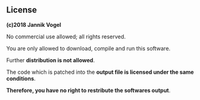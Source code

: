 ## License

**(c)2018 Jannik Vogel**

No commercial use allowed; all rights reserved.

You are only allowed to download, compile and run this software.

Further **distribution is not allowed**.

The code which is patched into the **output file is licensed under the same conditions**.

**Therefore, you have no right to restribute the softwares output**.

